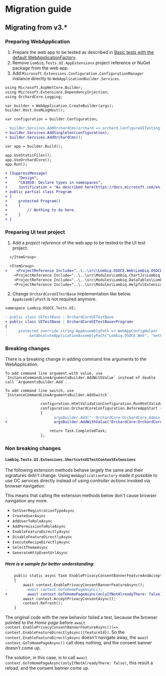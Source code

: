 # Migration guide

## Migrating from v3.*

### Preparing WebApplication

1. Prepare the web app to be tested as described in [Basic tests with the default WebApplicationFactory](https://learn.microsoft.com/en-us/aspnet/core/test/integration-tests?source=recommendations&view=aspnetcore-6.0#basic-tests-with-the-default-webapplicationfactory-1).
2. Remove `Lombiq.Tests.UI.AppExtensions` project reference or NuGet package from the web app.
3. Add `Microsoft.Extensions.Configuration.ConfigurationManager` instance directly to `WebApplicationBuilder.Services`.

```diff
using Microsoft.AspNetCore.Builder;
using Microsoft.Extensions.DependencyInjection;
using OrchardCore.Logging;

var builder = WebApplication.CreateBuilder(args);
builder.Host.UseNLogHost();

var configuration = builder.Configuration;

- builder.Services.AddOrchardCms(orchard => orchard.ConfigureUITesting(configuration, enableShortcutsDuringUITesting: true));
+ builder.Services.AddSingleton(configuration);
+ builder.Services.AddOrchardCms();

var app = builder.Build();

app.UseStaticFiles();
app.UseOrchardCore();
app.Run();

+ [SuppressMessage(
+     "Design",
+     "CA1050: Declare types in namespaces",
+     Justification = "As described here(https://docs.microsoft.com/en-us/aspnet/core/test/integration-tests?view=aspnetcore-6.0).")]
+ public partial class Program
+ {
+     protected Program()
+     {
+         // Nothing to do here.
+     }
+ }
```

### Preparing UI test project

1. Add a _project reference_ of the web app to be tested to the UI test project.

```diff
  </ItemGroup>

  <ItemGroup>
+    <ProjectReference Include="..\..\src\Lombiq.OSOCE.Web\Lombiq.OSOCE.Web.csproj" />
    <ProjectReference Include="..\..\src\Modules\Lombiq.ChartJs\Lombiq.ChartJs.Tests.UI\Lombiq.ChartJs.Tests.UI.csproj" />
    <ProjectReference Include="..\..\src\Modules\Lombiq.DataTables\Lombiq.DataTables\Tests\Lombiq.DataTables.Tests.UI\Lombiq.DataTables.Tests.UI.csproj" />
    <ProjectReference Include="..\..\src\Modules\Lombiq.HelpfulExtensions\Lombiq.HelpfulExtensions.Tests.UI\Lombiq.HelpfulExtensions.Tests.UI.csproj" />
```

2. Change `OrchardCoreUITestBase` implementation like below. `AppAssemblyPath` is not required anymore.

```diff
namespace Lombiq.OSOCE.Tests.UI;

- public class UITestBase : OrchardCoreUITestBase
+ public class UITestBase : OrchardCoreUITestBase<Program>
{
-     protected override string AppAssemblyPath => WebAppConfigHelper
-         .GetAbsoluteApplicationAssemblyPath("Lombiq.OSOCE.Web", "net6.0");
```

### Breaking changes

There is a breaking change in adding command line arguments to the WebApplication.

    To add command line argument with value, use `InstanceCommandLineArgumentsBuilder.AddWithValue` instead of double call `ArgumentsBuilder.Add`.

    To add command line switch, use `InstanceCommandLineArgumentsBuilder.AddSwitch`.

```diff
                configuration.HtmlValidationConfiguration.RunHtmlValidationAssertionOnAllPageChanges = false;
                configuration.OrchardCoreConfiguration.BeforeAppStart += (_, argsBuilder) =>
                {
-                     argsBuilder.Add("--OrchardCore:OrchardCore_Admin:AdminUrlPrefix").Add("custom-admin");
+                     argsBuilder.AddWithValue("OrchardCore:OrchardCore_Admin:AdminUrlPrefix", "custom-admin");

                    return Task.CompletedTask;
                };
```

### Non breaking changes

#### `Lombiq.Tests.UI.Extensions.ShortcutsUITestContextExtensions`

The following extension methods behave largely the same and their signatures didn't change. Using `WebApplicationFactory` made it possible to use OC services directly instead of using _controller actions_ invoked via browser navigation.

This means that calling the extension methods below don't cause browser navigation any more.

- `SetUserRegistrationTypeAsync`
- `CreateUserAsync`
- `AddUserToRoleAsync`
- `AddPermissionToRoleAsync`
- `EnableFeatureDirectlyAsync`
- `DisableFeatureDirectlyAsync`
- `ExecuteRecipeDirectlyAsync`
- `SelectThemeAsync`
- `GenerateHttpEventUrlAsync`

##### Here is a sample for better understanding:

```diff
    public static async Task EnablePrivacyConsentBannerFeatureAndAcceptPrivacyConsentAsync(this UITestContext context)
    {
        await context.EnablePrivacyConsentBannerFeatureAsync();
-         await context.GoToHomePageAsync();
+         await context.GoToHomePageAsync(onlyIfNotAlreadyThere: false);
        await context.AcceptPrivacyConsentAsync();
        context.Refresh();
    }
```

The original code with the new behavior failed a test, because the browser pointed to the _Home page_ before `await context.EnablePrivacyConsentBannerFeatureAsync()(=> context.EnableFeatureDirectlyAsync({featureId})`. So the `context.EnableFeatureDirectlyAsync` doesn't navigate away, the `await context.GoToHomePageAsync()` call does nothing, and the consent banner doesn't come up.

The solution, in this case, is to call `await context.GoToHomePageAsync(onlyIfNotAlreadyThere: false)`, this result a reload, and the consent banner come up.
